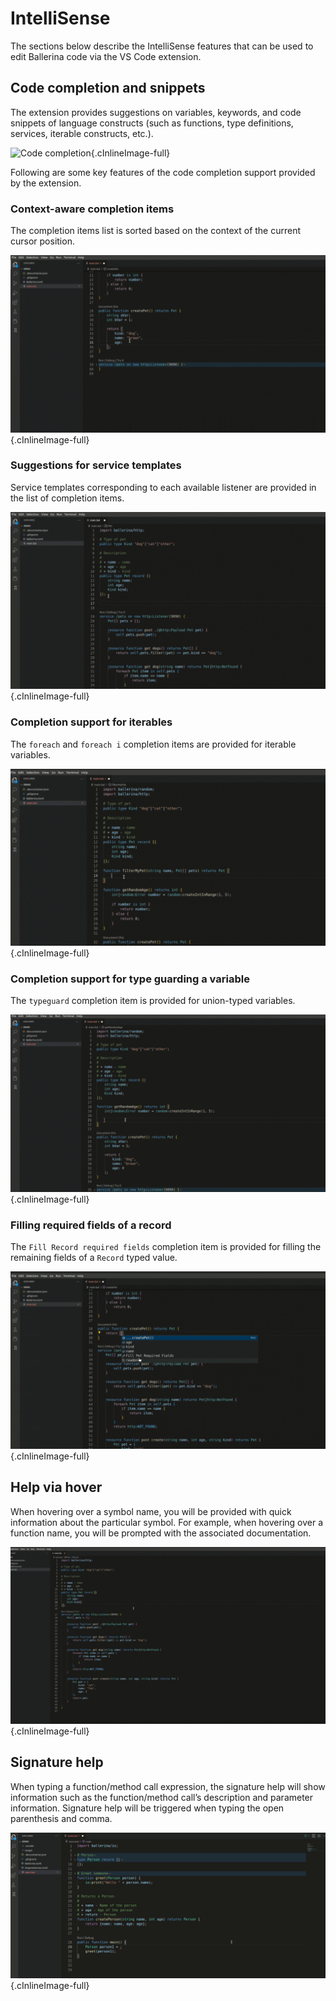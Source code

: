 # IntelliSense

The sections below describe the IntelliSense features that can be used to edit Ballerina code via the VS Code extension.

## Code completion and snippets
The extension provides suggestions on variables, keywords, and code snippets of language constructs (such as functions, type definitions, services, iterable constructs, etc.).

![Code completion](../img/edit-the-code/intellisense/code-completion.gif){.cInlineImage-full}

Following are some key features of the code completion support provided by the extension.

### Context-aware completion items
The completion items list is sorted based on the context of the current cursor position.

![Context aware completion](../img/edit-the-code/intellisense/context-aware-completions.gif){.cInlineImage-full}

### Suggestions for service templates
Service templates corresponding to each available listener are provided in the list of completion items.

![Service template completion](../img/edit-the-code/intellisense/service-template-completion.gif){.cInlineImage-full}

### Completion support for iterables
The `foreach` and `foreach i` completion items are provided for iterable variables.

![Foreach completion](../img/edit-the-code/intellisense/foreach-completion.gif){.cInlineImage-full}

### Completion support for type guarding a variable
The `typeguard` completion item is provided for union-typed variables.

![Type guard completion](../img/edit-the-code/intellisense/type-guard-completion.gif){.cInlineImage-full}

### Filling required fields of a record
The `Fill Record required fields` completion item is provided for filling the remaining fields of a `Record` typed value.

![Fiill required record fields](../img/edit-the-code/intellisense/fill-req-fileds-completion.gif){.cInlineImage-full}

## Help via hover
When hovering over a symbol name, you will be provided with quick information about the particular symbol. For example, when hovering over a function name, you will be prompted with the associated documentation.

![Help via hover](../img/edit-the-code/intellisense/symbol-information-on-hover.gif){.cInlineImage-full}

## Signature help
When typing a function/method call expression, the signature help will show information such as the function/method call’s description and parameter information. Signature help will be triggered when typing the open parenthesis and comma.

![Signature help](../img/edit-the-code/intellisense/signature-help.gif){.cInlineImage-full}
